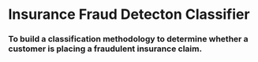 # Insurance Fraud Detecton Classifier
### To build a classification methodology to determine whether a customer is placing a fraudulent insurance claim.
